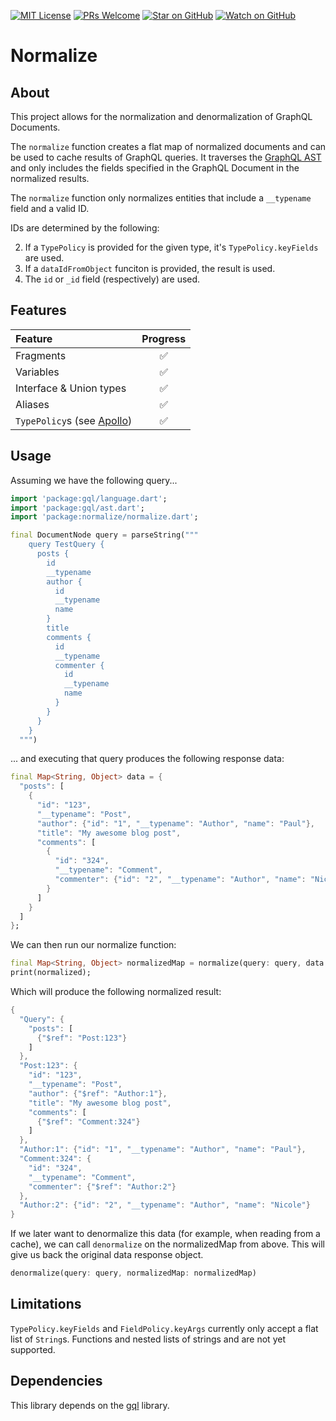 [![MIT License][license-badge]][license-link]
[![PRs Welcome][prs-badge]][prs-link]
[![Star on GitHub][github-star-badge]][github-star-link]
[![Watch on GitHub][github-watch-badge]][github-watch-link]

# Normalize

## About

This project allows for the normalization and denormalization of GraphQL Documents.

The `normalize` function creates a flat map of normalized documents and can be used to cache results of GraphQL queries. It traverses the [GraphQL AST](https://github.com/gql-dart/gql/blob/master/gql/README.md) and only includes the fields specified in the GraphQL Document in the normalized results.

The `normalize` function only normalizes entities that include a `__typename` field and a valid ID.

IDs are determined by the following:

2. If a `TypePolicy` is provided for the given type, it's `TypePolicy.keyFields` are used.
3. If a `dataIdFromObject` funciton is provided, the result is used.
4. The `id` or `_id` field (respectively) are used.

## Features

| Feature                                                                                                                           | Progress |
| :-------------------------------------------------------------------------------------------------------------------------------- | :------: |
| Fragments                                                                                                                         |    ✅    |
| Variables                                                                                                                         |    ✅    |
| Interface & Union types                                                                                                           |    ✅    |
| Aliases                                                                                                                           |    ✅    |
| `TypePolicy`s (see [Apollo](https://www.apollographql.com/docs/react/v3.0-beta/caching/cache-configuration/#the-typepolicy-type)) |    ✅    |

## Usage

Assuming we have the following query...

```dart
import 'package:gql/language.dart';
import 'package:gql/ast.dart';
import 'package:normalize/normalize.dart';

final DocumentNode query = parseString("""
    query TestQuery {
      posts {
        id
        __typename
        author {
          id
          __typename
          name
        }
        title
        comments {
          id
          __typename
          commenter {
            id
            __typename
            name
          }
        }
      }
    }
  """)
```

... and executing that query produces the following response data:

```dart
final Map<String, Object> data = {
  "posts": [
    {
      "id": "123",
      "__typename": "Post",
      "author": {"id": "1", "__typename": "Author", "name": "Paul"},
      "title": "My awesome blog post",
      "comments": [
        {
          "id": "324",
          "__typename": "Comment",
          "commenter": {"id": "2", "__typename": "Author", "name": "Nicole"}
        }
      ]
    }
  ]
};
```

We can then run our normalize function:

```dart
final Map<String, Object> normalizedMap = normalize(query: query, data: data);
print(normalized);
```

Which will produce the following normalized result:

```dart
{
  "Query": {
    "posts": [
      {"$ref": "Post:123"}
    ]
  },
  "Post:123": {
    "id": "123",
    "__typename": "Post",
    "author": {"$ref": "Author:1"},
    "title": "My awesome blog post",
    "comments": [
      {"$ref": "Comment:324"}
    ]
  },
  "Author:1": {"id": "1", "__typename": "Author", "name": "Paul"},
  "Comment:324": {
    "id": "324",
    "__typename": "Comment",
    "commenter": {"$ref": "Author:2"}
  },
  "Author:2": {"id": "2", "__typename": "Author", "name": "Nicole"}
}
```

If we later want to denormalize this data (for example, when reading from a cache), we can call `denormalize` on the normalizedMap from above. This will give us back the original data response object.

```dart
denormalize(query: query, normalizedMap: normalizedMap)
```

## Limitations

`TypePolicy.keyFields` and `FieldPolicy.keyArgs` currently only accept a flat list of `String`s. Functions and nested lists of strings and are not yet supported.

## Dependencies

This library depends on the [gql](https://github.com/gql-dart/gql) library.

[license-badge]: https://img.shields.io/github/license/smkhalsa/normalize.svg?style=flat-square
[license-link]: https://github.com/smkhalsa/normalize/blob/master/LICENSE
[prs-badge]: https://img.shields.io/badge/PRs-welcome-brightgreen.svg?style=flat-square
[prs-link]: http://makeapullrequest.com
[github-watch-badge]: https://img.shields.io/github/watchers/smkhalsa/normalize.svg?style=flat-square&logo=github&logoColor=ffffff
[github-watch-link]: https://github.com/smkhalsa/normalize/watchers
[github-star-badge]: https://img.shields.io/github/stars/smkhalsa/normalize.svg?style=flat-square&logo=github&logoColor=ffffff
[github-star-link]: https://github.com/smkhalsa/normalize/stargazers
